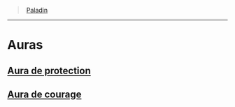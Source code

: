 ﻿---
!ClassFeatureItem
Id: paladin_hd.md#auras
ParentLink: paladin_hd.md#paladin
Name: Auras
ParentName: Paladin
NameLevel: 1
Attributes:
  Name: Auras
  Markdown: >+
    # <!--Name-->Auras<!--/Name-->


    ## [Aura de protection](hd_paladin_aura_de_protection.md)


    ## [Aura de courage](hd_paladin_aura_de_courage.md)

AttributesDictionary: >+
  Name: Auras

  Markdown: >+

    # <!--Name-->Auras<!--/Name-->





    ## [Aura de protection](hd_paladin_aura_de_protection.md)





    ## [Aura de courage](hd_paladin_aura_de_courage.md)



---
> [Paladin](hd_paladin.md)

---

# Auras

## [Aura de protection](hd_paladin_aura_de_protection.md)

## [Aura de courage](hd_paladin_aura_de_courage.md)

